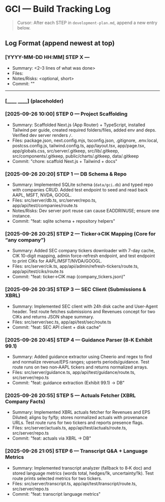 # GCI — Build Tracking Log

> Cursor: After each STEP in `development-plan.md`, append a new entry below.

## Log Format (append newest at top)

### [YYYY-MM-DD HH:MM] STEP X — <Step Title>
- Summary: <2–3 lines of what was done>
- Files: <comma-separated>
- Notes/Risks: <optional, short>
- Commit: "<exact message>"

---

### [____ ____] (placeholder)
### [2025-09-26 10:00] STEP 0 — Project Scaffolding
- Summary: Scaffolded Next.js (App Router) + TypeScript, installed Tailwind per guide, created required folders/files, added env and deps. Verified dev server renders `/`.
- Files: package.json, next.config.mjs, tsconfig.json, .gitignore, .env.local, postcss.config.js, tailwind.config.ts, app/layout.tsx, app/page.tsx, app/globals.css, src/server/.gitkeep, src/lib/.gitkeep, src/components/.gitkeep, public/charts/.gitkeep, data/.gitkeep
- Commit: "chore: scaffold Next.js + Tailwind + docs"

### [2025-09-26 20:20] STEP 1 — DB Schema & Repo
- Summary: Implemented SQLite schema (`data/gci.db`) and typed repo with companies CRUD. Added test endpoint to seed and read back AAPL, MSFT, NVDA, GOOGL.
- Files: src/server/db.ts, src/server/repo.ts, app/api/test/companies/route.ts
- Notes/Risks: Dev server port reuse can cause EADDRINUSE; ensure one instance.
- Commit: "feat: sqlite schema + repository helpers"
### [2025-09-26 20:25] STEP 2 — Ticker→CIK Mapping (Core for “any company”)
- Summary: Added SEC company tickers downloader with 7-day cache, CIK 10-digit mapping, admin force-refresh endpoint, and test endpoint to print CIKs for AAPL/MSFT/NVDA/GOOGL.
- Files: src/server/cik.ts, app/api/admin/refresh-tickers/route.ts, app/api/test/ciks/route.ts
- Commit: "feat: ticker→CIK map (company_tickers.json)"
### [2025-09-26 20:35] STEP 3 — SEC Client (Submissions & XBRL)
- Summary: Implemented SEC client with 24h disk cache and User-Agent header. Test route fetches submissions and Revenues concept for two CIKs and returns JSON shape summary.
- Files: src/server/sec.ts, app/api/test/sec/route.ts
- Commit: "feat: SEC API client + disk cache"
### [2025-09-26 20:45] STEP 4 — Guidance Parser (8‑K Exhibit 99.1)
- Summary: Added guidance extractor using Cheerio and regex to find and normalize revenue/EPS ranges; upserts periods/guidance. Test route runs on two non‑AAPL tickers and returns normalized arrays.
- Files: src/server/guidance.ts, app/api/test/guidance/route.ts, src/server/repo.ts
- Commit: "feat: guidance extraction (Exhibit 99.1) → DB"
### [2025-09-26 20:55] STEP 5 — Actuals Fetcher (XBRL Company Facts)
- Summary: Implemented XBRL actuals fetcher for Revenues and EPS Diluted; aligns by fy/fp; stores normalized actuals with provenance URLs. Test route runs for two tickers and reports presence flags.
- Files: src/server/actuals.ts, app/api/test/actuals/route.ts, src/server/repo.ts
- Commit: "feat: actuals via XBRL → DB"
### [2025-09-26 21:05] STEP 6 — Transcript Q&A + Language Metrics
- Summary: Implemented transcript analyzer (fallback to 8‑K doc) and stored language metrics (words total, hedges/1k, uncertainty/1k). Test route prints selected metrics for two tickers.
- Files: src/server/transcript.ts, app/api/test/transcript/route.ts, src/server/repo.ts
- Commit: "feat: transcript language metrics"
